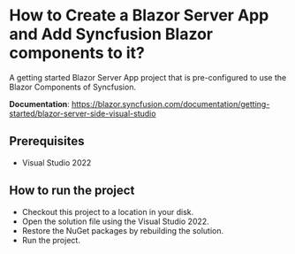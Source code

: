 # How to Create a Blazor Server App and Add Syncfusion Blazor components to it?

A getting started Blazor Server App project that is pre-configured to use the Blazor Components of Syncfusion.

**Documentation**: https://blazor.syncfusion.com/documentation/getting-started/blazor-server-side-visual-studio

## Prerequisites

* Visual Studio 2022

## How to run the project

* Checkout this project to a location in your disk.
* Open the solution file using the Visual Studio 2022.
* Restore the NuGet packages by rebuilding the solution.
* Run the project.